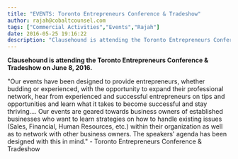 ```yaml
---
title: "EVENTS: Toronto Entrepreneurs Conference & Tradeshow"
author: rajah@cobaltcounsel.com
tags: ["Commercial Activities","Events","Rajah"]
date: 2016-05-25 19:16:22
description: "Clausehound is attending the Toronto Entrepreneurs Conference & Tradeshow on June 8, 2016."
---
```


**Clausehound is attending the Toronto Entrepreneurs Conference & Tradeshow on June 8, 2016.**

"Our events have been designed to provide entrepreneurs, whether budding or experienced, with the opportunity to expand their professional network, hear from experienced and successful entrepreneurs on tips and opportunities and learn what it takes to become successful and stay thriving.... Our events are geared towards business owners of established businesses who want to learn strategies on how to handle existing issues (Sales, Financial, Human Resources, etc.) within their organization as well as to network with other business owners. The speakers' agenda has been designed with this in mind." - Toronto Entrepreneurs Conference & Tradeshow
